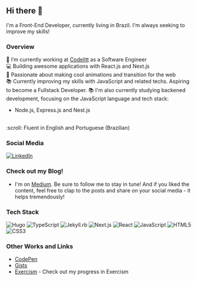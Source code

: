 ## Hi there 👋

I'm a Front-End Developer, currently living in Brazil. I'm always seeking to improve my skills!

### Overview

🔭 I’m currently working at [Codelitt](https://codelitt.com/) as a Software Engineer <br />
:computer: Building awesome applications with React.js and Next.js <br />
:muscle: Passionate about making cool animations and transition for the web <br />
:books: Currently improving my skills with JavaScript and related techs. Aspiring to become a Fullstack Developer.
:books: I'm also currently studying backened development, focusing on the JavaScript language and tech stack:
  - Node.js, Express.js and Nest.js
 <br />
:scroll: Fluent in English and Portuguese (Brazilian)

### Social Media
[![LinkedIn](https://img.shields.io/badge/linkedin-%230077B5.svg?style=for-the-badge&logo=linkedin&logoColor=white)](https://www.linkedin.com/in/phfevangelista/)

### Check out my Blog!
- I'm on [Medium](https://medium.com/@paulohfev).
Be sure to follow me to stay in tune! And if you liked the content, feel free to clap to the posts and share on your social media - it helps tremendously!

### Tech Stack

![Hugo](https://img.shields.io/badge/-Hugo-pink?style=for-the-badge&logo=hugo&logoColor=white) ![TypeScript](https://img.shields.io/badge/-TypeScript-blue?style=for-the-badge&logo=typescript&logoColor=white) ![Jekyll.rb](https://img.shields.io/badge/-Jekyll.rb-red?style=for-the-badge&logo=jekyll) ![Next.js](https://img.shields.io/badge/-Next.js-black?style=for-the-badge&logo=next.js) ![React](https://img.shields.io/badge/-React-%2361DAFB?style=for-the-badge&logo=react&logoColor=white) ![JavaScript](https://img.shields.io/badge/-JavaScript-yellow?style=for-the-badge&logo=javascript&logoColor=white) ![HTML5](https://img.shields.io/badge/-HTML5-red?style=for-the-badge&logo=html5&logoColor=white) ![CSS3](https://img.shields.io/badge/-CSS3-blue?style=for-the-badge&logo=css3)

### Other Works and Links
- [CodePen](https://codepen.io/paulohfev)
- [Gists](https://gist.github.com/paulohfev)
- [Exercism](https://exercism.org/profiles/paulohfev) - Check out my progress in Exercism
